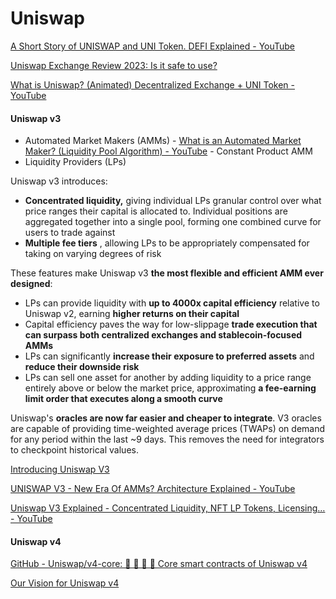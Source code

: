 # Uniswap

[A Short Story of UNISWAP and UNI Token. DEFI Explained - YouTube](https://www.youtube.com/watch?v=LpjMgS4OVzs&ab_channel=Finematics)

[Uniswap Exchange Review 2023: Is it safe to use?](https://milkroad.com/reviews/uniswap)

[What is Uniswap? (Animated) Decentralized Exchange + UNI Token - YouTube](https://www.youtube.com/watch?v=DLu35sIqVTM)

#### Uniswap v3

- Automated Market Makers (AMMs) - [What is an Automated Market Maker? (Liquidity Pool Algorithm) - YouTube](https://www.youtube.com/watch?v=1PbZMudPP5E) - Constant Product AMM
- Liquidity Providers (LPs)

Uniswap v3 introduces:

- **Concentrated liquidity,** giving individual LPs granular control over what price ranges their capital is allocated to. Individual positions are aggregated together into a single pool, forming one combined curve for users to trade against
- **Multiple fee tiers** , allowing LPs to be appropriately compensated for taking on varying degrees of risk

These features make Uniswap v3 **the most flexible and efficient AMM ever designed**:

- LPs can provide liquidity with **up to 4000x capital efficiency** relative to Uniswap v2, earning **higher returns on their capital**
- Capital efficiency paves the way for low-slippage **trade execution that can surpass both centralized exchanges and stablecoin-focused AMMs**
- LPs can significantly **increase their exposure to preferred assets** and **reduce their downside risk**
- LPs can sell one asset for another by adding liquidity to a price range entirely above or below the market price, approximating **a fee-earning limit order that executes along a smooth curve**

Uniswap's **oracles are now far easier and cheaper to integrate**. V3 oracles are capable of providing time-weighted average prices (TWAPs) on demand for any period within the last ~9 days. This removes the need for integrators to checkpoint historical values.

[Introducing Uniswap V3](https://blog.uniswap.org/uniswap-v3)

[UNISWAP V3 - New Era Of AMMs? Architecture Explained - YouTube](https://www.youtube.com/watch?v=Ehm-OYBmlPM)

[Uniswap V3 Explained - Concentrated Liquidity, NFT LP Tokens, Licensing… - YouTube](https://www.youtube.com/watch?v=ClWR1570UQw)

#### Uniswap v4

[GitHub - Uniswap/v4-core: 🦄 🦄 🦄 🦄 Core smart contracts of Uniswap v4](https://github.com/Uniswap/v4-core)

[Our Vision for Uniswap v4](https://blog.uniswap.org/uniswap-v4)
